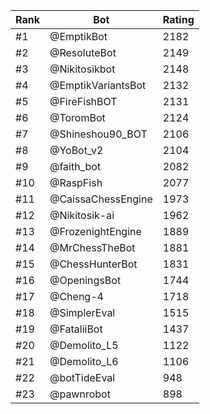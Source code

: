 Rank|Bot|Rating
---|---|---
#1|@EmptikBot|2182
#2|@ResoluteBot|2149
#3|@Nikitosikbot|2148
#4|@EmptikVariantsBot|2132
#5|@FireFishBOT|2131
#6|@ToromBot|2124
#7|@Shineshou90_BOT|2106
#8|@YoBot_v2|2104
#9|@faith_bot|2082
#10|@RaspFish|2077
#11|@CaissaChessEngine|1973
#12|@Nikitosik-ai|1962
#13|@FrozenightEngine|1889
#14|@MrChessTheBot|1881
#15|@ChessHunterBot|1831
#16|@OpeningsBot|1744
#17|@Cheng-4|1718
#18|@SimplerEval|1515
#19|@FataliiBot|1437
#20|@Demolito_L5|1122
#21|@Demolito_L6|1106
#22|@botTideEval|948
#23|@pawnrobot|898
